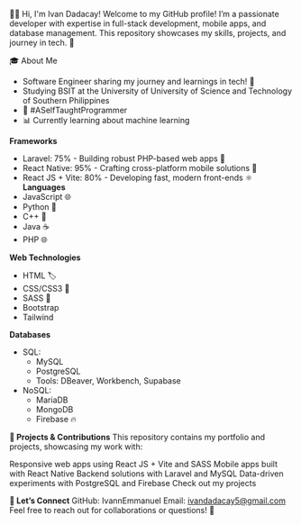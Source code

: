 👩‍💻 Hi, I'm Ivan Dadacay!
Welcome to my GitHub profile! I’m a passionate developer with expertise in full-stack development, mobile apps, and database management. This repository showcases my skills, projects, and journey in tech. 🌟

🎓 About Me
* Software Engineer sharing my journey and learnings in tech! 🚀
* Studying BSIT at the University of University of Science and Technology of Southern Philippines
* 🌱 #ASelfTaughtProgrammer
* 📊 Currently learning about machine learning

**Frameworks**
* Laravel: 75% - Building robust PHP-based web apps 🐘
* React Native: 95% - Crafting cross-platform mobile solutions 📱
* React JS + Vite: 80% - Developing fast, modern front-ends ⚛️
**Languages**
* JavaScript 🌐
* Python 🐍
* C++ 💾
* Java ☕
* PHP 🌐

**Web Technologies**
* HTML 🏷️
* CSS/CSS3 🎨
* SASS 🎨
* Bootstrap
* Tailwind
  
**Databases**
* SQL:
   * MySQL
   * PostgreSQL
   * Tools: DBeaver, Workbench, Supabase
* NoSQL:
   * MariaDB
   * MongoDB
   * Firebase 🔥

**🚀 Projects & Contributions**
This repository contains my portfolio and projects, showcasing my work with:

Responsive web apps using React JS + Vite and SASS
Mobile apps built with React Native
Backend solutions with Laravel and MySQL
Data-driven experiments with PostgreSQL and Firebase
Check out my projects

**🤝 Let’s Connect**
GitHub: IvannEmmanuel
Email: ivandadacay5@gmail.com
Feel free to reach out for collaborations or questions! 💬
